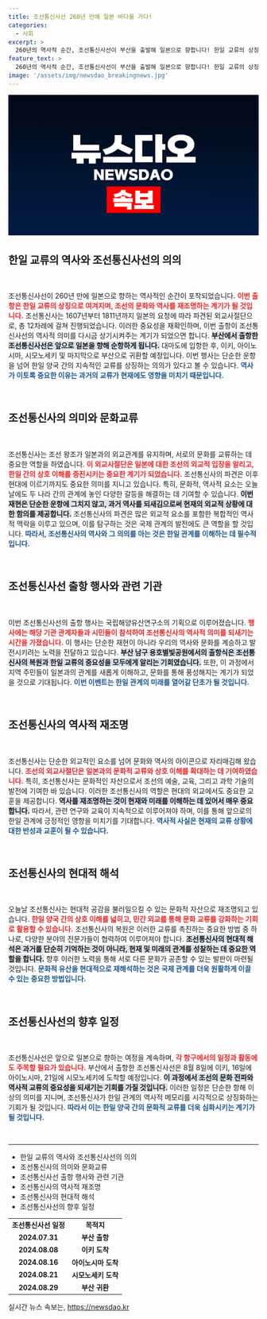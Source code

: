 ```yaml
---
title: 조선통신사선 260년 만에 일본 바다를 가다!
categories:
  - 사회
excerpt: >
  260년의 역사적 순간, 조선통신사선이 부산을 출발해 일본으로 향합니다! 한일 교류의 상징적 재현이 펼쳐지는 이번 운항에 주목하세요.
feature_text: >
  260년의 역사적 순간, 조선통신사선이 부산을 출발해 일본으로 향합니다! 한일 교류의 상징적 재현이 펼쳐지는 이번 운항에 주목하세요.
image: '/assets/img/newsdao_breakingnews.jpg'
---
```


<p><img src="/assets/img/newsdao_breakingnews.jpg" alt="implanttips 속보" /></p>

<h2 data-ke-size="size26">한일 교류의 역사와 조선통신사선의 의의</h2>

<p data-ke-size="size16">&nbsp;</p>

<p>조선통신사선이 260년 만에 일본으로 향하는 역사적인 순간이 포착되었습니다. <b><span style="color: #ee2323;">이번 출항은 한일 교류의 상징으로 여겨지며, 조선의 문화와 역사를 재조명하는 계기가 될 것입니다.</span></b> 조선통신사는 1607년부터 1811년까지 일본의 요청에 따라 파견된 외교사절단으로, 총 12차례에 걸쳐 진행되었습니다. 이러한 중요성을 재확인하며, 이번 출항이 조선통신사선의 역사적 의미를 다시금 상기시켜주는 계기가 되었으면 합니다. <b><span style="background-color: #21538527;">부산에서 출항한 조선통신사선은 앞으로 일본을 향해 순항하게 됩니다.</span></b> 대마도에 입항한 후, 이키, 아이노시마, 시모노세키 및 마지막으로 부산으로 귀환할 예정입니다. 이번 행사는 단순한 운항을 넘어 한일 양국 간의 지속적인 교류를 상징하는 의의가 있다고 볼 수 있습니다. <b><span style="color: #1a5490;">역사가 이토록 중요한 이유는 과거의 교류가 현재에도 영향을 미치기 때문입니다.</span></b></p>

<p data-ke-size="size16">&nbsp;</p>

<h2 data-ke-size="size26">조선통신사의 의미와 문화교류</h2>

<p data-ke-size="size16">&nbsp;</p>

<p>조선통신사는 조선 왕조가 일본과의 외교관계를 유지하며, 서로의 문화를 교류하는 데 중요한 역할을 하였습니다. <b><span style="color: #ee2323;">이 외교사절단은 일본에 대한 조선의 외교적 입장을 알리고, 한일 간의 상호 이해를 증진시키는 중요한 계기가 되었습니다.</span></b> 조선통신사의 파견은 이후 현대에 이르기까지도 중요한 의미를 지니고 있습니다. 특히, 문화적, 역사적 요소는 오늘날에도 두 나라 간의 관계에 놓인 다양한 갈등을 해결하는 데 기여할 수 있습니다. <b><span style="background-color: #21538527;">이번 재현은 단순한 운항에 그치지 않고, 과거 역사를 되새김으로써 현재의 외교적 상황에 대한 함의를 제공합니다.</span></b> 조선통신사의 파견은 많은 외교적 요소를 포함한 복합적인 역사적 맥락을 이루고 있으며, 이를 탐구하는 것은 국제 관계의 발전에도 큰 역할을 할 것입니다. <b><span style="color: #1a5490;">따라서, 조선통신사의 역사와 그 의의를 아는 것은 한일 관계를 이해하는 데 필수적입니다.</span></b></p>

<p data-ke-size="size16">&nbsp;</p>

<h2 data-ke-size="size26">조선통신사선 출항 행사와 관련 기관</h2>

<p data-ke-size="size16">&nbsp;</p>

<p>이번 조선통신사선의 출항 행사는 국립해양유산연구소의 기획으로 이루어졌습니다. <b><span style="color: #ee2323;">행사에는 해당 기관 관계자들과 시민들이 참석하여 조선통신사의 역사적 의미를 되새기는 시간을 가졌습니다.</span></b> 이 행사는 단순한 재현이 아니라 우리의 역사와 문화를 계승하고 발전시키려는 노력을 전달하고 있습니다. <b><span style="background-color: #21538527;">부산 남구 용호별빛공원에서의 출항식은 조선통신사의 복원과 한일 교류의 중요성을 모두에게 알리는 기회였습니다.</span></b> 또한, 이 과정에서 지역 주민들이 일본과의 관계를 새롭게 이해하고, 문화를 통해 풍성해지는 계기가 되었을 것으로 기대됩니다. <b><span style="color: #1a5490;">이번 이벤트는 한일 관계의 미래를 열어갈 단초가 될 것입니다.</span></b></p>

<p data-ke-size="size16">&nbsp;</p>

<h2 data-ke-size="size26">조선통신사의 역사적 재조명</h2>

<p data-ke-size="size16">&nbsp;</p>

<p>조선통신사는 단순한 외교적인 요소를 넘어 문화와 역사의 아이콘으로 자리매김해 왔습니다. <b><span style="color: #ee2323;">조선의 외교사절단은 일본과의 문화적 교류와 상호 이해를 확대하는 데 기여하였습니다.</span></b> 특히, 조선통신사는 문화적인 자산으로서 조선의 예술, 교육, 그리고 과학 기술의 발전에 기여한 바 있습니다. 이러한 조선통신사의 역할은 현대의 외교에서도 중요한 교훈을 제공합니다. <b><span style="background-color: #21538527;">역사를 재조명하는 것이 현재와 미래를 이해하는 데 있어서 매우 중요합니다.</span></b> 따라서, 관련 연구와 교육이 지속적으로 이루어져야 하며, 이를 통해 앞으로의 한일 관계에 긍정적인 영향을 미치기를 기대합니다. <b><span style="color: #1a5490;">역사적 사실은 현재의 교류 상황에 대한 반성과 교훈이 될 수 있습니다.</span></b></p>

<p data-ke-size="size16">&nbsp;</p>

<h2 data-ke-size="size26">조선통신사의 현대적 해석</h2>

<p data-ke-size="size16">&nbsp;</p>

<p>오늘날 조선통신사는 현대적 공감을 불러일으킬 수 있는 문화적 자산으로 재조명되고 있습니다. <b><span style="color: #ee2323;">한일 양국 간의 상호 이해를 넓히고, 민간 외교를 통해 문화 교류를 강화하는 기회로 활용할 수 있습니다.</span></b> 조선통신사의 복원은 이러한 교류를 촉진하는 중요한 방법 중 하나로, 다양한 분야의 전문가들이 협력하여 이루어져야 합니다. <b><span style="background-color: #21538527;">조선통신사의 현대적 해석은 과거를 단순히 기억하는 것이 아니라, 현재 및 미래의 관계를 성찰하는 데 중요한 역할을 합니다.</span></b> 향후 이러한 노력을 통해 서로 다른 문화가 공존할 수 있는 발판이 마련될 것입니다. <b><span style="color: #1a5490;">문화적 유산을 현대적으로 재해석하는 것은 국제 관계를 더욱 원활하게 이끌 수 있는 중요한 방법입니다.</span></b></p>

<p data-ke-size="size16">&nbsp;</p>

<h2 data-ke-size="size26">조선통신사선의 향후 일정</h2>

<p data-ke-size="size16">&nbsp;</p>

<p>조선통신사선은 앞으로 일본으로 향하는 여정을 계속하며, <b><span style="color: #ee2323;">각 항구에서의 일정과 활동에도 주목할 필요가 있습니다.</span></b> 부산에서 출항한 조선통신사선은 8월 8일에 이키, 16일에 아이노시마, 21일에 시모노세키에 도착할 예정입니다. <b><span style="background-color: #21538527;">이 과정에서 조선의 문화 전파와 역사적 교류의 중요성을 되새기는 기회를 가질 것입니다.</span></b> 이러한 일정은 단순한 항해 이상의 의미를 지니며, 조선통신사가 한일 관계의 역사적 메모리를 시각적으로 상징화하는 기회가 될 것입니다. <b><span style="color: #1a5490;">따라서 이는 한일 양국 간의 문화적 교류를 더욱 심화시키는 계기가 될 것입니다.</span></b></p>

<p data-ke-size="size16">&nbsp;</p> 

<hr>

<ul>
    <li>한일 교류의 역사와 조선통신사선의 의의</li>
    <li>조선통신사의 의미와 문화교류</li>
    <li>조선통신사선 출항 행사와 관련 기관</li>
    <li>조선통신사의 역사적 재조명</li>
    <li>조선통신사의 현대적 해석</li>
    <li>조선통신사선의 향후 일정</li>
</ul>

<table style="width: 100%; border-collapse: collapse;">
    <tbody>
        <tr>
            <td style="text-align: center; height: 17px;"><b>조선통신사선 일정</b></td>
            <td style="text-align: center; height: 17px;"><b>목적지</b></td>
        </tr>
        <tr>
            <td style="text-align: center; height: 17px;"><b>2024.07.31</b></td>
            <td style="text-align: center; height: 17px;"><b>부산 출항</b></td>
        </tr>
        <tr>
            <td style="text-align: center; height: 17px;"><b>2024.08.08</b></td>
            <td style="text-align: center; height: 17px;"><b>이키 도착</b></td>
        </tr>
        <tr>
            <td style="text-align: center; height: 17px;"><b>2024.08.16</b></td>
            <td style="text-align: center; height: 17px;"><b>아이노시마 도착</b></td>
        </tr>
        <tr>
            <td style="text-align: center; height: 17px;"><b>2024.08.21</b></td>
            <td style="text-align: center; height: 17px;"><b>시모노세키 도착</b></td>
        </tr>
        <tr>
            <td style="text-align: center; height: 17px;"><b>2024.08.29</b></td>
            <td style="text-align: center; height: 17px;"><b>부산 귀환</b></td>
        </tr>
    </tbody>
</table>
실시간 뉴스 속보는, <a href="https://newsdao.kr" rel="dofollow">https://newsdao.kr</a>


